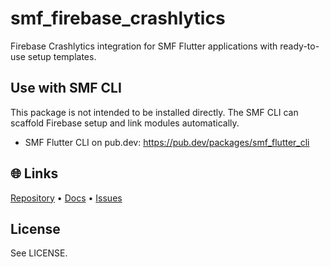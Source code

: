 # smf_firebase_crashlytics

Firebase Crashlytics integration for SMF Flutter applications with ready-to-use setup templates.

## Use with SMF CLI
This package is not intended to be installed directly. The SMF CLI can scaffold Firebase setup and link modules automatically.

- SMF Flutter CLI on pub.dev: https://pub.dev/packages/smf_flutter_cli

## 🌐 Links
[Repository](https://github.com/saymyframe/smf_modules) • [Docs](https://doc.saymyframe.com) • [Issues](https://github.com/saymyframe/smf_modules/issues)

## License
See LICENSE.

